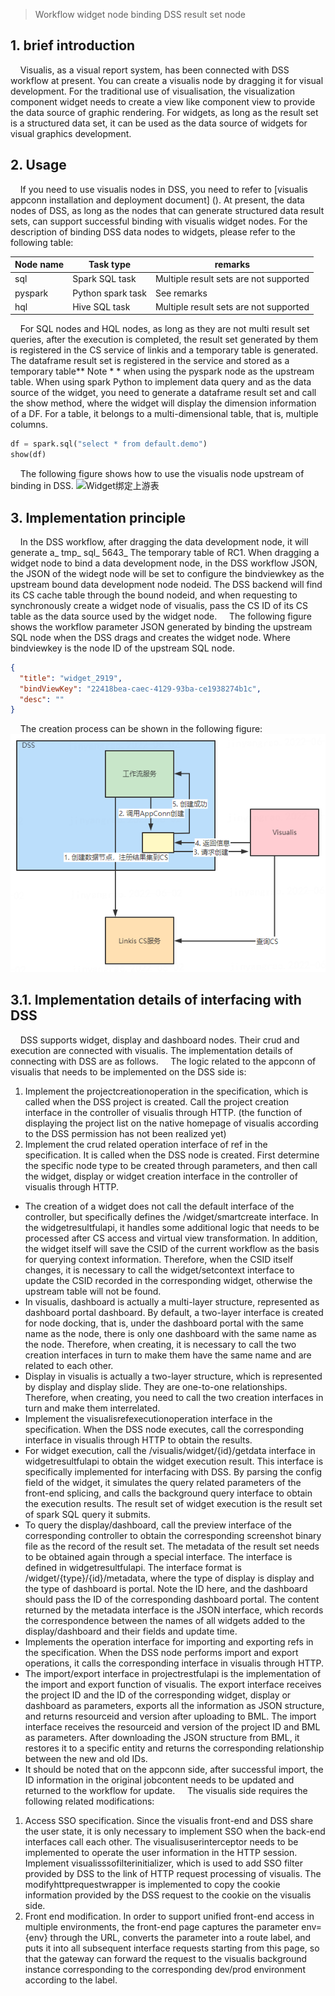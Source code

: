 > Workflow widget node binding DSS result set node

## 1. brief introduction

&nbsp;&nbsp;&nbsp;&nbsp;Visualis, as a visual report system, has been connected with DSS workflow at present. You can create a visualis node by dragging it for visual development. For the traditional use of visualisation, the visualization component widget needs to create a view like component view to provide the data source of graphic rendering. For widgets, as long as the result set is a structured data set, it can be used as the data source of widgets for visual graphics development.

## 2. Usage
&nbsp;&nbsp;&nbsp;&nbsp;If you need to use visualis nodes in DSS, you need to refer to [visualis appconn installation and deployment document] (). At present, the data nodes of DSS, as long as the nodes that can generate structured data result sets, can support successful binding with visualis widget nodes. For the description of binding DSS data nodes to widgets, please refer to the following table:

|Node name|Task type|remarks|
|-----|-----|-----|
|sql|Spark SQL task|Multiple result sets are not supported|
|pyspark|Python spark task|See remarks|
|hql|Hive SQL task|Multiple result sets are not supported|
&nbsp;&nbsp;&nbsp;&nbsp;For SQL nodes and HQL nodes, as long as they are not multi result set queries, after the execution is completed, the result set generated by them is registered in the CS service of linkis and a temporary table is generated. The dataframe result set is registered in the service and stored as a temporary table** Note * * when using the pyspark node as the upstream table. When using spark Python to implement data query and as the data source of the widget, you need to generate a dataframe result set and call the show method, where the widget will display the dimension information of a DF. For a table, it belongs to a multi-dimensional table, that is, multiple columns.
```python
df = spark.sql("select * from default.demo")
show(df)
```
&nbsp;&nbsp;&nbsp;&nbsp;The following figure shows how to use the visualis node upstream of binding in DSS.
![Widget绑定上游表]()

## 3. Implementation principle
&nbsp;&nbsp;&nbsp;&nbsp;In the DSS workflow, after dragging the data development node, it will generate a_ tmp_ sql_ 5643_ The temporary table of RC1. When dragging a widget node to bind a data development node, in the DSS workflow JSON, the JSON of the widegt node will be set to configure the bindviewkey as the upstream bound data development node nodeid. The DSS backend will find its CS cache table through the bound nodeid, and when requesting to synchronously create a widget node of visualis, pass the CS ID of its CS table as the data source used by the widget node.
&nbsp;&nbsp;&nbsp;&nbsp;The following figure shows the workflow parameter JSON generated by binding the upstream SQL node when the DSS drags and creates the widget node. Where bindviewkey is the node ID of the upstream SQL node.
```json
{
  "title": "widget_2919",
  "bindViewKey": "22418bea-caec-4129-93ba-ce1938274b1c",
  "desc": ""
}
```
&nbsp;&nbsp;&nbsp;&nbsp;The creation process can be shown in the following figure:
![绑定数据节点](../images/sql_databind.png)

## 3.1. Implementation details of interfacing with DSS
&nbsp;&nbsp;&nbsp;&nbsp;DSS supports widget, display and dashboard nodes. Their crud and execution are connected with visualis. The implementation details of connecting with DSS are as follows.
&nbsp;&nbsp;&nbsp;&nbsp;The logic related to the appconn of visualis that needs to be implemented on the DSS side is:
1. Implement the projectcreationoperation in the specification, which is called when the DSS project is created. Call the project creation interface in the controller of visualis through HTTP. (the function of displaying the project list on the native homepage of visualis according to the DSS permission has not been realized yet)
2. Implement the crud related operation interface of ref in the specification. It is called when the DSS node is created. First determine the specific node type to be created through parameters, and then call the widget, display or widget creation interface in the controller of visualis through HTTP.
  * The creation of a widget does not call the default interface of the controller, but specifically defines the /widget/smartcreate interface. In the widgetresultfulapi, it handles some additional logic that needs to be processed after CS access and virtual view transformation. In addition, the widget itself will save the CSID of the current workflow as the basis for querying context information. Therefore, when the CSID itself changes, it is necessary to call the widget/setcontext interface to update the CSID recorded in the corresponding widget, otherwise the upstream table will not be found.
  * In visualis, dashboard is actually a multi-layer structure, represented as dashboard portal dashboard. By default, a two-layer interface is created for node docking, that is, under the dashboard portal with the same name as the node, there is only one dashboard with the same name as the node. Therefore, when creating, it is necessary to call the two creation interfaces in turn to make them have the same name and are related to each other.
  * Display in visualis is actually a two-layer structure, which is represented by display and display slide. They are one-to-one relationships. Therefore, when creating, you need to call the two creation interfaces in turn and make them interrelated.
  * Implement the visualisrefexecutionoperation interface in the specification. When the DSS node executes, call the corresponding interface in visualis through HTTP to obtain the results.
  * For widget execution, call the /visualis/widget/{id}/getdata interface in widgetresultfulapi to obtain the widget execution result. This interface is specifically implemented for interfacing with DSS. By parsing the config field of the widget, it simulates the query related parameters of the front-end splicing, and calls the background query interface to obtain the execution results. The result set of widget execution is the result set of spark SQL query it submits.
  * To query the display/dashboard, call the preview interface of the corresponding controller to obtain the corresponding screenshot binary file as the record of the result set. The metadata of the result set needs to be obtained again through a special interface. The interface is defined in widgetresultfulapi. The interface format is /widget/{type}/{id}/metadata, where the type of display is display and the type of dashboard is portal. Note the ID here, and the dashboard should pass the ID of the corresponding dashboard portal. The content returned by the metadata interface is the JSON interface, which records the correspondence between the names of all widgets added to the display/dashboard and their fields and update time.
  * Implements the operation interface for importing and exporting refs in the specification. When the DSS node performs import and export operations, it calls the corresponding interface in visualis through HTTP.
  * The import/export interface in projectrestfulapi is the implementation of the import and export function of visualis. The export interface receives the project ID and the ID of the corresponding widget, display or dashboard as parameters, exports all the information as JSON structure, and returns resourceid and version after uploading to BML. The import interface receives the resourceid and version of the project ID and BML as parameters. After downloading the JSON structure from BML, it restores it to a specific entity and returns the corresponding relationship between the new and old IDs.
 *	It should be noted that on the appconn side, after successful import, the ID information in the original jobcontent needs to be updated and returned to the workflow for update.
&nbsp;&nbsp;&nbsp;&nbsp;The visualis side requires the following related modifications:
1. Access SSO specification. Since the visualis front-end and DSS share the user state, it is only necessary to implement SSO when the back-end interfaces call each other. The visualisuserinterceptor needs to be implemented to operate the user information in the HTTP session. Implement visualisssofilterinitializer, which is used to add SSO filter provided by DSS to the link of HTTP request processing of visualis. The modifyhttprequestwrapper is implemented to copy the cookie information provided by the DSS request to the cookie on the visualis side.
2. Front end modification. In order to support unified front-end access in multiple environments, the front-end page captures the parameter env={env} through the URL, converts the parameter into a route label, and puts it into all subsequent interface requests starting from this page, so that the gateway can forward the request to the visualis background instance corresponding to the corresponding dev/prod environment according to the label.
